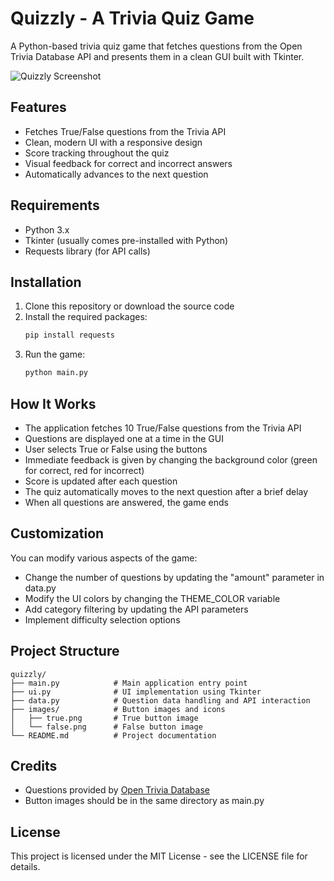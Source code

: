 # Quizzly - A Trivia Quiz Game

A Python-based trivia quiz game that fetches questions from the Open Trivia Database API and presents them in a clean GUI built with Tkinter.

![Quizzly Screenshot](quizzly-screenshot.png)

## Features

- Fetches True/False questions from the Trivia API
- Clean, modern UI with a responsive design
- Score tracking throughout the quiz
- Visual feedback for correct and incorrect answers
- Automatically advances to the next question

## Requirements

- Python 3.x
- Tkinter (usually comes pre-installed with Python)
- Requests library (for API calls)

## Installation

1. Clone this repository or download the source code
2. Install the required packages:
   ```bash
   pip install requests
   ```
3. Run the game:
   ```bash
   python main.py
   ```

## How It Works

- The application fetches 10 True/False questions from the Trivia API
- Questions are displayed one at a time in the GUI
- User selects True or False using the buttons
- Immediate feedback is given by changing the background color (green for correct, red for incorrect)
- Score is updated after each question
- The quiz automatically moves to the next question after a brief delay
- When all questions are answered, the game ends

## Customization

You can modify various aspects of the game:
- Change the number of questions by updating the "amount" parameter in data.py
- Modify the UI colors by changing the THEME_COLOR variable
- Add category filtering by updating the API parameters
- Implement difficulty selection options

## Project Structure

```
quizzly/
├── main.py            # Main application entry point
├── ui.py              # UI implementation using Tkinter
├── data.py            # Question data handling and API interaction
├── images/            # Button images and icons
│   ├── true.png       # True button image
│   └── false.png      # False button image
└── README.md          # Project documentation
```

## Credits

- Questions provided by [Open Trivia Database](https://opentdb.com/)
- Button images should be in the same directory as main.py

## License

This project is licensed under the MIT License - see the LICENSE file for details.
